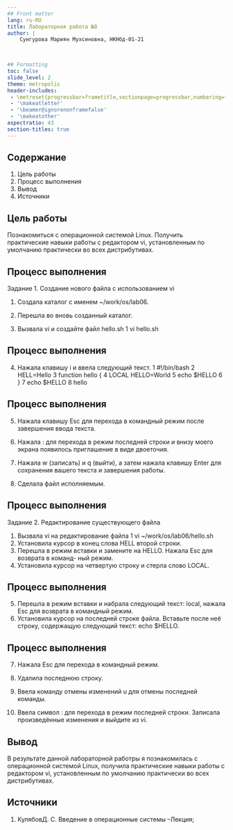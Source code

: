 ```yaml
---
## Front matter
lang: ru-RU
title: Лабораторная работа №8
author: |
	Сунгурова Мариян Мухсиновна, НКНбд-01-21
	


## Formatting
toc: false
slide_level: 2
theme: metropolis
header-includes: 
 - \metroset{progressbar=frametitle,sectionpage=progressbar,numbering=fraction}
 - '\makeatletter'
 - '\beamer@ignorenonframefalse'
 - '\makeatother'
aspectratio: 43
section-titles: true
---
```


## Содержание
1. Цель работы
2. Процесс выполнения
3. Вывод
4. Источники

## Цель работы

Познакомиться с операционной системой Linux. 
Получить практические навыки работы с редактором vi, установленным по умолчанию практически во всех дистрибутивах.


## Процесс выполнения


Задание 1. Создание нового файла с использованием vi

1. Создала каталог с именем ~/work/os/lab06.

2. Перешла во вновь созданный каталог.

3. Вызвала vi и создайте файл hello.sh
1 vi hello.sh

## Процесс выполнения

4. Нажала клавишу i и ввела следующий текст.
1 #!/bin/bash
2 HELL=Hello
3 function hello {
4 LOCAL HELLO=World
5 echo $HELLO
6 }
7 echo $HELLO
8 hello

## Процесс выполнения

5. Нажала клавишу Esc для перехода в командный режим после завершения ввода
текста.

6. Нажала : для перехода в режим последней строки и внизу моего экрана появилось
приглашение в виде двоеточия.

7. Нажала w (записать) и q (выйти), а затем нажала клавишу Enter для сохранения
вашего текста и завершения работы.
8. Сделала файл исполняемым.

## Процесс выполнения

Задание 2. Редактирование существующего файла
1. Вызвала vi на редактирование файла
1 vi ~/work/os/lab06/hello.sh
2. Установила курсор в конец слова HELL второй строки.
3. Перешла в режим вставки и замените на HELLO. Нажала Esc для возврата в команд-
ный режим.
4. Установила курсор на четвертую строку и стерла слово LOCAL.

## Процесс выполнения

5. Перешла в режим вставки и набрала следующий текст: local, нажала Esc для
возврата в командный режим.
6. Установила курсор на последней строке файла. Вставьте после неё строку, содержащую
следующий текст: echo $HELLO.

## Процесс выполнения

7. Нажала Esc для перехода в командный режим.
8. Удалила последнюю строку.

9. Ввела команду отмены изменений u для отмены последней команды.
10. Ввела символ : для перехода в режим последней строки. Записала произведённые
изменения и выйдите из vi.


## Вывод

В результате данной лабораторной работры я познакомилась с операционной системой Linux, получила практические навыки работы с редактором vi, установленным по умолчанию практически во всех дистрибутивах.


## Иcточники

1. КулябовД. С. Введение в операционные системы –Лекция;


